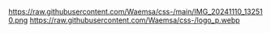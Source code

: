 https://raw.githubusercontent.com/Waemsa/css-/main/IMG_20241110_132510.png
https://raw.githubusercontent.com/Waemsa/css-/logo_p.webp
